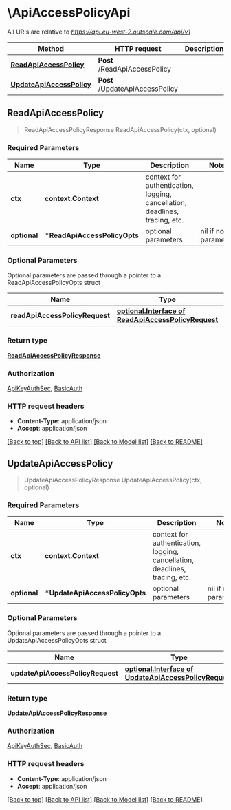 # \ApiAccessPolicyApi

All URIs are relative to *https://api.eu-west-2.outscale.com/api/v1*

Method | HTTP request | Description
------------- | ------------- | -------------
[**ReadApiAccessPolicy**](ApiAccessPolicyApi.md#ReadApiAccessPolicy) | **Post** /ReadApiAccessPolicy | 
[**UpdateApiAccessPolicy**](ApiAccessPolicyApi.md#UpdateApiAccessPolicy) | **Post** /UpdateApiAccessPolicy | 



## ReadApiAccessPolicy

> ReadApiAccessPolicyResponse ReadApiAccessPolicy(ctx, optional)



### Required Parameters


Name | Type | Description  | Notes
------------- | ------------- | ------------- | -------------
**ctx** | **context.Context** | context for authentication, logging, cancellation, deadlines, tracing, etc.
 **optional** | ***ReadApiAccessPolicyOpts** | optional parameters | nil if no parameters

### Optional Parameters

Optional parameters are passed through a pointer to a ReadApiAccessPolicyOpts struct


Name | Type | Description  | Notes
------------- | ------------- | ------------- | -------------
 **readApiAccessPolicyRequest** | [**optional.Interface of ReadApiAccessPolicyRequest**](ReadApiAccessPolicyRequest.md)|  | 

### Return type

[**ReadApiAccessPolicyResponse**](ReadApiAccessPolicyResponse.md)

### Authorization

[ApiKeyAuthSec](../README.md#ApiKeyAuthSec), [BasicAuth](../README.md#BasicAuth)

### HTTP request headers

- **Content-Type**: application/json
- **Accept**: application/json

[[Back to top]](#) [[Back to API list]](../README.md#documentation-for-api-endpoints)
[[Back to Model list]](../README.md#documentation-for-models)
[[Back to README]](../README.md)


## UpdateApiAccessPolicy

> UpdateApiAccessPolicyResponse UpdateApiAccessPolicy(ctx, optional)



### Required Parameters


Name | Type | Description  | Notes
------------- | ------------- | ------------- | -------------
**ctx** | **context.Context** | context for authentication, logging, cancellation, deadlines, tracing, etc.
 **optional** | ***UpdateApiAccessPolicyOpts** | optional parameters | nil if no parameters

### Optional Parameters

Optional parameters are passed through a pointer to a UpdateApiAccessPolicyOpts struct


Name | Type | Description  | Notes
------------- | ------------- | ------------- | -------------
 **updateApiAccessPolicyRequest** | [**optional.Interface of UpdateApiAccessPolicyRequest**](UpdateApiAccessPolicyRequest.md)|  | 

### Return type

[**UpdateApiAccessPolicyResponse**](UpdateApiAccessPolicyResponse.md)

### Authorization

[ApiKeyAuthSec](../README.md#ApiKeyAuthSec), [BasicAuth](../README.md#BasicAuth)

### HTTP request headers

- **Content-Type**: application/json
- **Accept**: application/json

[[Back to top]](#) [[Back to API list]](../README.md#documentation-for-api-endpoints)
[[Back to Model list]](../README.md#documentation-for-models)
[[Back to README]](../README.md)

